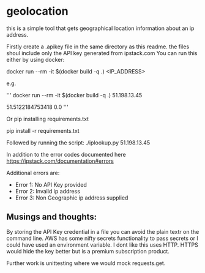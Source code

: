 # geolocation

this is a simple tool that gets geographical location information about an ip address.

Firstly create a .apikey file in the same directory as this readme. the files shoul include only the API key generated from ipstack.com
You can run this either by using docker:

docker run --rm -it $(docker build -q .) <IP_ADDRESS>

e.g. 

'''
docker run --rm -it $(docker build -q .) 51.198.13.45

51.5122184753418 0.0
'''

Or pip installing requirements.txt

pip install -r requirements.txt

Followed by running the script: ./iplookup.py 51.198.13.45

In addition to the error codes documented here https://ipstack.com/documentation#errors

Additional errors are:

* Error 1: No API Key provided
* Error 2: Invalid ip address
* Error 3: Non Geographic ip address supplied

## Musings and thoughts:
By storing the API Key credential in a file you can avoid the plain textr on the command line. AWS has some nifty secrets functionality to pass secrets or I could have used an environment variable. I dont like this uses HTTP. HTTPS would hide the key better but is a premium subscription product.

Further work is unittesting where we would mock requests.get.
